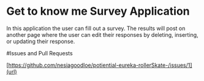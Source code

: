 # Get to know me Survey Application
In this application the user can fill out a survey. The results will post on another page where the user can edit their responses by deleting, inserting, or updating their response.

#Issues and Pull Requests

[https://github.com/nesiagoodloe/potiential-eureka-rollerSkate-/issues/1](url)
